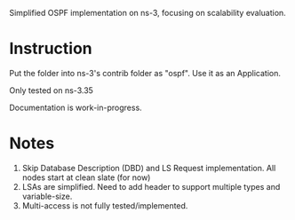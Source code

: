Simplified OSPF implementation on ns-3, focusing on scalability evaluation.

# Instruction
Put the folder into ns-3's contrib folder as "ospf". Use it as an Application.

Only tested on ns-3.35

Documentation is work-in-progress.

# Notes
1. Skip Database Description (DBD) and LS Request implementation. All nodes start at clean slate (for now)
2. LSAs are simplified. Need to add header to support multiple types and variable-size.
3. Multi-access is not fully tested/implemented.
